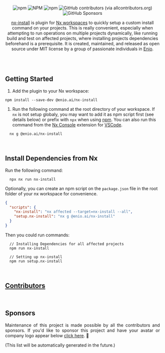 <br>

<!-- <p align="center">
  <img width="197" src="https://github.com/enio-ireland/enio/blob/develop/images/nx-install-nx-plugin.png?raw=true">
</p> -->

<p align="center">
  <img alt="npm" src="https://img.shields.io/npm/v/@enio.ai/nx-install?style=flat-square">
  <img alt="NPM" src="https://img.shields.io/npm/l/@enio.ai/nx-install?style=flat-square">
  <img alt="npm" src="https://img.shields.io/npm/dm/@enio.ai/nx-install?style=flat-square">
  <img alt="GitHub contributors (via allcontributors.org)" src="https://img.shields.io/github/all-contributors/enio-ireland/enio/develop?color=%23&style=flat-square">
  <img alt="GitHub Sponsors" src="https://img.shields.io/github/sponsors/enio-ireland?style=flat-square">
</p>

<p align="center">
  <a href="https://github.com/enio-ireland/enio/tree/develop/packages/nx-install">nx-install</a> is plugin for <a href="https://nx.dev">Nx workspaces</a> to quickly setup a custom install command on your projects. This is really convenient, especially when attempting to run operations on multiple projects dynamically, like running build and test on affected projects, where installing projects dependencies beforehand is a prerequisite. It is created, maintained, and released as open source under MIT license by a group of passionate individuals in <a href="https://github.com/enio-ireland/enio">Enio</a>.
</p>

<br>
<br>

## Getting Started

1. Add the plugin to your Nx workspace:

```shell script
npm install --save-dev @enio.ai/nx-install
```

1. Run the following command at the root directory of your workspace. If `nx` is not setup globaly, you may want to add it as npm script first (see details below) or prefix with `npx` when using [npm](https://npmjs.com). You can also run this command from the [Nx Console](https://marketplace.visualstudio.com/items?itemName=nrwl.angular-console) extension for [VSCode](https://code.visualstudio.com).

```shell script
  nx g @enio.ai/nx-install
```

<!-- <p align="center">
  <img src="https://github.com/enio-ireland/enio/blob/develop/images/nx-install-setup-demo.gif?raw=true">
</p> -->

<br>

## Install Dependencies from Nx

Run the following command:

```shell script
  npx nx run nx-install
```

Optionally, you can create an npm script on the `package.json` file in the root folder of your nx workspace for convenience.

```json
{
  "scripts": {
    "nx-install": "nx affected --target=nx-install --all",
    "setup.nx-install": "nx g @enio.ai/nx-install"
  }
}
```

Then you could run commands:

```shell script
  // Installing Dependencies for all affected projects
  npm run nx-install

  // Setting up nx-install
  npm run setup.nx-install
```

<!-- <p align="center">
  <img src="https://github.com/enio-ireland/enio/blob/develop/images/nx-install-exec-demo.gif?raw=true">
</p> -->

<br>

## [Contributors](https://github.com/enio-ireland/enio/blob/develop/CONTRIBUTORS.md)

<br>

## Sponsors

<p style="text-align: justify">
  Maintenance of this project is made possible by all the contributors and sponsors. If you'd like to sponsor this project and have your avatar or company logo appear below <a href="https://github.com/sponsors/enio-ireland">click here</a>. 💖
</p>

(This list will be automatically generated in the future.)
